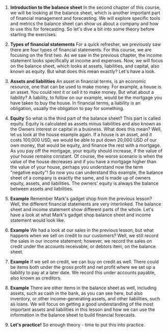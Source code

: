 1. **Introduction to the balance sheet**
In the second chapter of this course, we will be looking at the balance sheet, which is another important part of financial management and forecasting. We will explore specific tools and metrics the balance sheet can show us about a company and how to use this for forecasting. So let's dive a bit into some theory before starting the exercises.

2. **Types of financial statements**
For a quick refresher, we previously saw there are four types of financial statements. For this course, we are focusing on the first two. As we saw in the previous chapter, the income statement looks specifically at income and expenses. Now, we will focus on the balance sheet, which looks at assets, liabilities, and capital, also known as equity. But what does this mean exactly? Let's have a look.

3. **Assets and liabilities**
An asset in financial terms, is an economic resource, one that can be used to make money. For example, a house is an asset. You could rent it or sell it to make money. But what about a liability? A liability, to follow on our example, would be the mortgage you have taken to buy the house. In financial terms, a liability is an obligation, usually the obligation to pay for something.

4. **Equity**
So what is the third part of the balance sheet? This part is called equity. Equity is calculated as assets minus liabilities and also known as the Owners interest or capital in a business. What does this mean? Well, let us look at the house example again. If a house is an asset, and it costs 100,000 USD, we would be able to put down 20,000 USD of our own money, that would be equity, and finance the rest with a mortgage. As you pay off the mortgage, your equity should increase, if the value of your house remains constant. Of course, the worse scenario is when the value of the house decreases and if you have a mortgage higher than the value of your house, perhaps you understand now the term "negative equity"! So now you can understand this example, the balance sheet of a company is exactly the same, and is made up of owners equity, assets, and liabilities. The owners' equity is always the balance between assets and liabilities.

5. **Example**
Remember Mark's gadget shop from the previous lesson? Well, the different financial statements are very interlinked. The balance sheet and income statement show different parts of the whole. Let's have a look at what Mark's gadget shop balance sheet and income statement would look like.

6. **Example**
We had a look at our sales in the previous lesson, but what happens when we sell on credit to our customers? Well, we still record the sales in our income statement; however, we record the sales on credit under the accounts receivable, or debtors item, on the balance sheet.

7. **Example**
If we sell on credit, we can buy on credit as well. There could be items both under the gross profit and net profit where we set up a liability to pay at a later date. We record this under accounts payable, also known as creditors.

8. **Example**
There are other items in the balance sheet as well, including assets, such as cash in the bank, as you can see here, but also inventory, or other income-generating assets, and other liabilities, such as loans. We will focus on getting a good understanding of the most important assets and liabilities in this lesson and how we can use the information in the balance sheet to build financial forecasts.

9. **Let's practice!**
So enough theory - time to put this into practice.